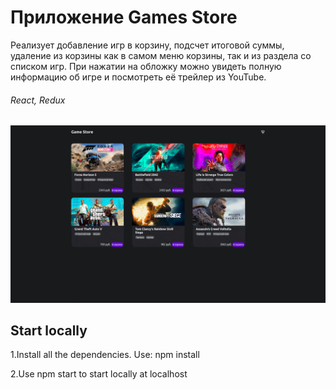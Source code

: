 # Приложение Games Store
Реализует добавление игр в корзину, подсчет итоговой суммы, удаление из корзины как в самом меню корзины, так и из раздела со списком игр. При нажатии на обложку можно увидеть полную информацию об игре и посмотреть её трейлер из YouTube.
###### React, Redux
![gamesStore](public/gamestore.gif)

## Start locally
1.Install all the dependencies. Use: npm install

2.Use npm start to start locally at localhost
